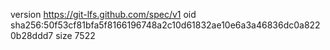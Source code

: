 version https://git-lfs.github.com/spec/v1
oid sha256:50f53cf81bfa5f8166196748a2c10d61832ae10e6a3a46836dc0a8220b28ddd7
size 7522
